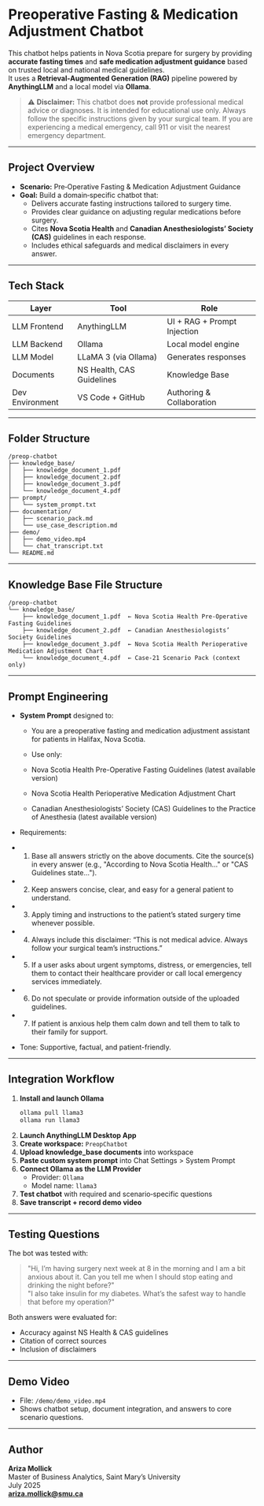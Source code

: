 # Preoperative Fasting & Medication Adjustment Chatbot

This chatbot helps patients in Nova Scotia prepare for surgery by providing **accurate fasting times** and **safe medication adjustment guidance** based on trusted local and national medical guidelines.  
It uses a **Retrieval‑Augmented Generation (RAG)** pipeline powered by **AnythingLLM** and a local model via **Ollama**.

> ⚠️ **Disclaimer:** This chatbot does **not** provide professional medical advice or diagnoses. It is intended for educational use only. Always follow the specific instructions given by your surgical team. If you are experiencing a medical emergency, call 911 or visit the nearest emergency department.

---

## Project Overview

* **Scenario:** Pre‑Operative Fasting & Medication Adjustment Guidance  
* **Goal:** Build a domain‑specific chatbot that:
  * Delivers accurate fasting instructions tailored to surgery time.
  * Provides clear guidance on adjusting regular medications before surgery.
  * Cites **Nova Scotia Health** and **Canadian Anesthesiologists’ Society (CAS)** guidelines in each response.
  * Includes ethical safeguards and medical disclaimers in every answer.

---

## Tech Stack

| Layer           | Tool                                              | Role                                  |
| --------------- | ------------------------------------------------- | ------------------------------------- |
| LLM Frontend    | AnythingLLM                                       | UI + RAG + Prompt Injection           |
| LLM Backend     | Ollama                                            | Local model engine                    |
| LLM Model       | LLaMA 3 (via Ollama)                              | Generates responses                   |
| Documents       | NS Health, CAS Guidelines                         | Knowledge Base                        |
| Dev Environment | VS Code + GitHub                                  | Authoring & Collaboration             |

---

## Folder Structure

```
/preop-chatbot
├── knowledge_base/
│   ├── knowledge_document_1.pdf
│   ├── knowledge_document_2.pdf
│   ├── knowledge_document_3.pdf
│   └── knowledge_document_4.pdf
├── prompt/
│   └── system_prompt.txt
├── documentation/
│   ├── scenario_pack.md
│   └── use_case_description.md
├── demo/
│   ├── demo_video.mp4
│   └── chat_transcript.txt
└── README.md
```

---

## Knowledge Base File Structure

```
/preop-chatbot
└── knowledge_base/
    ├── knowledge_document_1.pdf  ← Nova Scotia Health Pre‑Operative Fasting Guidelines
    ├── knowledge_document_2.pdf  ← Canadian Anesthesiologists’ Society Guidelines
    ├── knowledge_document_3.pdf  ← Nova Scotia Health Perioperative Medication Adjustment Chart
    └── knowledge_document_4.pdf  ← Case‑21 Scenario Pack (context only)
```

---

## Prompt Engineering

* **System Prompt** designed to:
  * You are a preoperative fasting and medication adjustment assistant for patients in Halifax, Nova Scotia.

  * Use only:
  * Nova Scotia Health Pre-Operative Fasting Guidelines (latest available version)
  * Nova Scotia Health Perioperative Medication Adjustment Chart
  * Canadian Anesthesiologists’ Society (CAS) Guidelines to the Practice of Anesthesia (latest available version)

 * Requirements:
 * 1. Base all answers strictly on the above documents. Cite the source(s) in every answer (e.g., "According to Nova Scotia Health..." or "CAS Guidelines state...").
 * 2. Keep answers concise, clear, and easy for a general patient to understand.
 * 3. Apply timing and instructions to the patient’s stated surgery time whenever possible.
 * 4. Always include this disclaimer: “This is not medical advice. Always follow your surgical team’s instructions.”
 * 5. If a user asks about urgent symptoms, distress, or emergencies, tell them to contact their healthcare provider or call local emergency services immediately.
 * 6. Do not speculate or provide information outside of the uploaded guidelines.
 * 7. If patient is anxious help them calm down and tell them to talk to their family for support.
 * Tone: Supportive, factual, and patient-friendly.

---

## Integration Workflow

1. **Install and launch Ollama**
   ```bash
   ollama pull llama3
   ollama run llama3
   ```
2. **Launch AnythingLLM Desktop App**
3. **Create workspace:** `PreopChatbot`
4. **Upload knowledge_base documents** into workspace
5. **Paste custom system prompt** into Chat Settings > System Prompt
6. **Connect Ollama as the LLM Provider**
   * Provider: `Ollama`
   * Model name: `llama3`
7. **Test chatbot** with required and scenario‑specific questions
8. **Save transcript + record demo video**

---

## Testing Questions

The bot was tested with:

> "Hi, I’m having surgery next week at 8 in the morning and I am a bit anxious about it. Can you tell me when I should stop eating and drinking the night before?"  
> "I also take insulin for my diabetes. What’s the safest way to handle that before my operation?"

Both answers were evaluated for:
- Accuracy against NS Health & CAS guidelines
- Citation of correct sources
- Inclusion of disclaimers

---

## Demo Video

* File: `/demo/demo_video.mp4`  
* Shows chatbot setup, document integration, and answers to core scenario questions.

---

## Author

**Ariza Mollick**  
Master of Business Analytics, Saint Mary’s University  
July 2025  
**ariza.mollick@smu.ca**